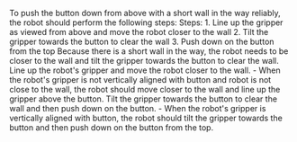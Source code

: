 To push the button down from above with a short wall in the way reliably, the robot should perform the following steps:
    Steps:  1. Line up the gripper as viewed from above and move the robot closer to the wall  2. Tilt the gripper towards the button to clear the wall  3. Push down on the button from the top
    Because there is a short wall in the way, the robot needs to be closer to the wall and tilt the gripper towards the button to clear the wall. Line up the robot's gripper and move the robot closer to the wall.
    - When the robot's gripper is not vertically aligned with button and robot is not close to the wall, the robot should move closer to the wall and line up the gripper above the button.
    Tilt the gripper towards the button to clear the wall and then push down on the button.
    - When the robot's gripper is vertically aligned with button, the robot should tilt the gripper towards the button and then push down on the button from the top.